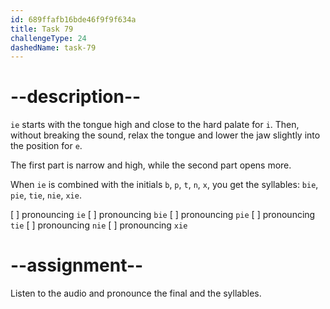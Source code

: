 ```yaml
---
id: 689ffafb16bde46f9f9f634a
title: Task 79
challengeType: 24
dashedName: task-79
---
```


<!--SPEAKING-->

<!-- (Audio) A: ie, bie, pie, tie, nie, xie -->

# --description--

`ie` starts with the tongue high and close to the hard palate for `i`. Then, without breaking the sound, relax the tongue and lower the jaw slightly into the position for `e`.

The first part is narrow and high, while the second part opens more.

When `ie` is combined with the initials `b`, `p`, `t`, `n`, `x`, you get the syllables: `bie`, `pie`, `tie`, `nie`, `xie`.

[ ] pronouncing `ie`
[ ] pronouncing `bie`
[ ] pronouncing `pie`
[ ] pronouncing `tie`
[ ] pronouncing `nie`
[ ] pronouncing `xie`

# --assignment--

Listen to the audio and pronounce the final and the syllables.
